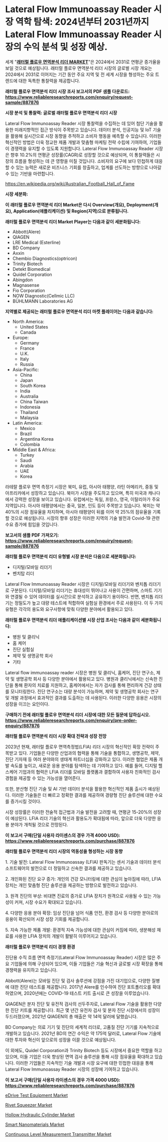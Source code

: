 <p><h1>Lateral Flow Immunoassay Reader 시장 역학 탐색: 2024년부터 2031년까지 Lateral Flow Immunoassay Reader 시장의 수익 분석 및 성장 예상.</h1></p><p>세계 "<strong><a href="https://www.reliableresearchreports.com/lateral-flow-immunoassay-reader-r887876?utm_campaign=106&utm_medium=8&utm_source=Github&utm_content=ia&utm_term=17102024&utm_id=lateral-flow-immunoassay-reader">래터럴 플로우 면역분석 리더 MARKET</a></strong>"은 2024에서 2031로 연평균 증가율을 보일 것으로 예상됩니다. 래터럴 플로우 면역분석 리더 시장의 글로벌 시장 개요는 2024에서 2031로 이어지는 기간 동안 주요 지역 및 전 세계 시장을 형성하는 주요 트렌드에 대한 독특한 통찰력을 제공합니다.</p>
<p><strong>래터럴 플로우 면역분석 리더 시장 조사 보고서의 PDF 샘플 다운로드: <a href="https://www.reliableresearchreports.com/enquiry/request-sample/887876?utm_campaign=106&utm_medium=8&utm_source=Github&utm_content=ia&utm_term=17102024&utm_id=lateral-flow-immunoassay-reader">https://www.reliableresearchreports.com/enquiry/request-sample/887876</a></strong></p>
<p><strong>시장 분석 및 통찰력: 글로벌 래터럴 플로우 면역분석 리더 시장</strong></p>
<p><p>Lateral Flow Immunoassay Reader 시장 통찰력을 수집하는 데 있어 첨단 기술을 활용한 미래지향적인 접근 방식이 주목받고 있습니다. 데이터 분석, 인공지능 및 IoT 기술을 활용해 실시간으로 시장 동향을 추적하고 소비자 행동을 예측할 수 있습니다. 이러한 혁신적인 방법은 더욱 정교한 제품 개발과 맞춤형 마케팅 전략 수립에 기여하여, 기업들이 경쟁력을 유지할 수 있도록 지원합니다. Lateral Flow Immunoassay Reader 시장은 향후 10.2%의 연평균 성장률(CAGR)로 성장할 것으로 예상되며, 이 통찰력들은 시장의 흐름을 형성하는 데 큰 영향을 미칠 것입니다. 소비자의 요구에 보다 민첩하게 대응할 수 있는 능력은 새로운 비즈니스 기회를 창출하고, 업계를 선도하는 방향으로 나아갈 수 있는 기반을 마련합니다.</p></p>
<p><a href="%7CAUTHORITHY_DOMAIN_URL%7C?utm_campaign=106&utm_medium=8&utm_source=Github&utm_content=ia&utm_term=17102024&utm_id=lateral-flow-immunoassay-reader">https://en.wikipedia.org/wiki/Australian_Football_Hall_of_Fame</a></p>
<p><strong>시장 세분화:</strong></p>
<p><strong>이 래터럴 플로우 면역분석 리더 Market은 다시 Overview(개요), Deployment(개요), Application(애플리케이션) 및 Region(지역)으로 분류됩니다.</strong></p>
<p><strong>래터럴 플로우 면역분석 리더 Market Player는 다음과 같이 세분화됩니다:</strong></p>
<p><ul><li>Abbott(Alere)</li><li>QIAGEN</li><li>LRE Medical (Esterline)</li><li>BD Company</li><li>Axxin</li><li>Chembio Diagnostics(optricon)</li><li>Trinity Biotech</li><li>Detekt Biomedical</li><li>Quidel Corporation</li><li>Abingdon</li><li>Magnasense</li><li>Fio Corporation</li><li>NOW Diagnostic(Cellmic LLC)</li><li>BÜHLMANN Laboratories AG</li></ul></p>
<p><strong>지역별로 제공되는 래터럴 플로우 면역분석 리더 마켓 플레이어는 다음과 같습니다:</strong></p>
<p><ul>
    <li>
        North America:
        <ul>
            <li>United States</li>
            <li>Canada</li>
        </ul>
    </li>
    <li>
        Europe:
        <ul>
            <li>Germany</li>
            <li>France</li>
            <li>U.K.</li>
            <li>Italy</li>
            <li>Russia</li>
        </ul>
    </li>
    <li>
        Asia-Pacific:
        <ul>
            <li>China</li>
            <li>Japan</li>
            <li>South Korea</li>
            <li>India</li>
            <li>Australia</li>
            <li>China Taiwan</li>
            <li>Indonesia</li>
            <li>Thailand</li>
            <li>Malaysia</li>
        </ul>
    </li>
    <li>
        Latin America:
        <ul>
            <li>Mexico</li>
            <li>Brazil</li>
            <li>Argentina Korea</li>
            <li>Colombia</li>
        </ul>
    </li>
    <li>
        Middle East & Africa:
        <ul>
            <li>Turkey</li>
            <li>Saudi</li>
            <li>Arabia</li>
            <li>UAE</li>
            <li>Korea</li>
        </ul>
    </li>
    </ul></p>
<p><p>라테랄 플로우 면역 측정기 시장은 북미, 유럽, 아시아 태평양, 라틴 아메리카, 중동 및 아프리카에서 성장하고 있습니다. 북미가 시장을 주도하고 있으며, 특히 미국과 캐나다에서 강력한 성장을 보이고 있습니다. 유럽에서는 독일, 프랑스, 영국, 이탈리아가 주요 지역입니다. 아시아 태평양에서는 중국, 일본, 인도 등이 주목받고 있습니다. 북미는 약 40%의 시장 점유율을 차지하며, 아시아 태평양이 뒤를 이어 약 25%의 점유율을 기록할 것으로 예상됩니다. 시장의 향후 성장은 이러한 지역의 기술 발전과 Covid-19 관련 수요 증가에 힘입을 것입니다.</p></p>
<p><strong>보고서의 샘플 PDF 가져오기: <a href="https://www.reliableresearchreports.com/enquiry/request-sample/887876?utm_campaign=106&utm_medium=8&utm_source=Github&utm_content=ia&utm_term=17102024&utm_id=lateral-flow-immunoassay-reader">https://www.reliableresearchreports.com/enquiry/request-sample/887876</a></strong></p>
<p><strong>래터럴 플로우 면역분석 리더 유형별 시장 분석은 다음으로 세분화됩니다:</strong></p>
<p><ul><li>디지털/모바일 리더기</li><li>벤치탑 리더</li></ul></p>
<p><p>Lateral Flow Immunoassay Reader 시장은 디지털/모바일 리더기와 벤치톱 리더기로 구분된다. 디지털/모바일 리더기는 휴대성이 뛰어나고 사용이 간편하며, 스마트 기기와 연결될 수 있어 데이터를 실시간으로 분석하고 공유하기 용이하다. 반면, 벤치톱 리더기는 정밀도가 높고 대량 테스트에 적합하여 실험실 환경에서 주로 사용된다. 이 두 가지 유형은 각각의 용도와 요구사항에 맞춰 다양한 분야에서 활용되고 있다.</p></p>
<p><strong>래터럴 플로우 면역분석 리더 애플리케이션별 시장 산업 조사는 다음과 같이 세분화됩니다:</strong></p>
<p><ul><li>병원 및 클리닉</li><li>홈 케어</li><li>진단 실험실</li><li>제약 및 생명공학 회사</li><li>기타</li></ul></p>
<p><p>Lateral flow immunoassay reader 시장은 병원 및 클리닉, 홈케어, 진단 연구소, 제약 및 생명공학 회사 등 다양한 분야에서 활용되고 있다. 병원과 클리닉에서는 신속한 진단을 통해 환자의 치료를 지원하고, 홈케어에서는 자가 검사를 통해 편리하게 건강 상태를 모니터링한다. 진단 연구소는 대량 분석이 가능하며, 제약 및 생명공학 회사는 연구 및 개발 과정에서 효과적인 결과를 도출하는 데 사용된다. 이러한 다양한 응용은 시장의 성장을 이끄는 요인이다.</p></p>
<p><strong>구매하기 전에 래터럴 플로우 면역분석 리더 시장에 대한 모든 질문에 답하십시오. <a href="https://www.reliableresearchreports.com/enquiry/pre-order-enquiry/887876?utm_campaign=106&utm_medium=8&utm_source=Github&utm_content=ia&utm_term=17102024&utm_id=lateral-flow-immunoassay-reader">https://www.reliableresearchreports.com/enquiry/pre-order-enquiry/887876</a></strong></p>
<p><strong>래터럴 플로우 면역분석 리더 시장 확대 전략과 성장 전망</strong></p>
<p><p>2023년 현재, 래터럴 플로우 면역측정법(LFIA) 리더 시장의 혁신적인 확장 전략이 주목받고 있다. 기업들은 다양한 산업과의 협력을 통해 기술을 통합하고, 생명공학, 제약, 진단 기자재 등 여러 분야와의 생태계 파트너십을 강화하고 있다. 이러한 협업은 제품 개발 속도를 높이고, 새로운 응용 분야를 탐색하는 데 기여하고 있다. 예를 들어, 디지털 헬스케어 기업과의 협력은 LFIA 리더를 모바일 플랫폼과 결합하여 사용자 친화적인 검사 경험을 제공할 수 있는 가능성을 열어준다.</p><p>또한, 분산형 진단 기술 및 AI 기반 데이터 분석을 활용한 혁신적인 제품 출시가 예상된다. 이러한 기술들은 더 빠르고 정확한 결과를 제공하여 경량형 진단 솔루션에 대한 수요를 증가시킬 것이다. </p><p>시장 성장률은 이러한 전술적 접근법과 기술 발전을 고려할 때, 연평균 15-20%의 성장이 예상된다. LFIA 리더 기술의 혁신과 활용도가 확대됨에 따라, 앞으로 더욱 다양한 응용 분야가 개척될 것으로 전망된다.</p></p>
<p><strong>이 보고서 구매(단일 사용자 라이센스의 경우 가격 4000 USD): <a href="https://www.reliableresearchreports.com/purchase/887876?utm_campaign=106&utm_medium=8&utm_source=Github&utm_content=ia&utm_term=17102024&utm_id=lateral-flow-immunoassay-reader">https://www.reliableresearchreports.com/purchase/887876</a></strong></p>
<p><strong>래터럴 플로우 면역분석 리더 시장의 역동성을 형성하는 시장 동향</strong></p>
<p><p>1. 기술 발전: Lateral Flow Immunoassay (LFIA) 판독기는 센서 기술과 데이터 분석 소프트웨어의 발전으로 더 정밀하고 신속한 결과를 제공하고 있습니다. </p><p>2. 개인화된 진단 요구 증가: 개인의 건강 모니터링에 대한 관심이 높아짐에 따라, LFIA 장치는 개인 맞춤형 진단 솔루션을 제공하는 방향으로 발전하고 있습니다.</p><p>3. 원격 진단의 부상: 비대면 진료의 증가로 LFIA 장치가 원격으로 사용될 수 있는 가능성이 커져, 시장 수요가 확대되고 있습니다.</p><p>4. 다양한 응용 분야 확장: 임상 진단을 넘어 식품 안전, 환경 검사 등 다양한 분야로의 응용이 확산되어 시장 성장 기회를 제공합니다.</p><p>5. 지속 가능한 제품 개발: 환경적 지속 가능성에 대한 관심이 커짐에 따라, 생분해성 재료를 사용한 LFIA 장치의 개발이 활발히 이루어지고 있습니다.</p></p>
<p><strong>래터럴 플로우 면역분석 리더 경쟁 환경</strong></p>
<p><p>진단용 수직 흐름 면역 측정기(Lateral Flow Immunoassay Reader) 시장은 많은 주요 기업들에 의해 구성되어 있으며, 이들 기업들은 기술 혁신과 글로벌 시장 확장을 통해 경쟁력을 유지하고 있습니다. </p><p>Abbott(Alere)는 모바일 진단 및 검사 솔루션에 강점을 가진 대기업으로, 다양한 질병에 대한 진단 테스트를 제공합니다. 2017년 Alere를 인수하여 진단 포트폴리오를 확대하였으며, 2020년에는 COVID-19 테스트 키트 출시로 큰 성장을 이루었습니다.</p><p>QIAGEN은 분자 진단 및 유전적 검사의 선두주자로, Lateral Flow 기술을 활용한 다양한 진단 키트를 제공합니다. 최근 몇 년간 유전자 검사 및 분자 진단 시장에서의 성장이 두드러졌으며, 2021년 QIAGEN의 총 매출은 약 14억 달러에 달했습니다.</p><p>BD Company는 의료 기기 및 진단의 세계적 리더로, 고품질 진단 기기를 지속적으로 개발하고 있습니다. 2021년 BD의 연간 수익은 약 175억 달러로, Lateral Flow 기술에 대한 투자와 혁신이 앞으로의 성장을 이끌 것으로 예상됩니다.</p><p>이 외에도, Quidel Corporation과 Trinity Biotech 등도 시장에서 중요한 역할을 하고 있으며, 이들 기업은 더욱 향상된 면역 검사 솔루션을 통해 시장 점유율을 확대하고 있습니다. 이러한 기업들은 지속적인 기술 개발과 시장 요구에 대한 민첩한 대응을 통해 Lateral Flow Immunoassay Reader 시장의 성장에 기여하고 있습니다.</p></p>
<p><strong>이 보고서 구매(단일 사용자 라이센스의 경우 가격 4000 USD): <a href="https://www.reliableresearchreports.com/purchase/887876?utm_campaign=106&utm_medium=8&utm_source=Github&utm_content=ia&utm_term=17102024&utm_id=lateral-flow-immunoassay-reader">https://www.reliableresearchreports.com/purchase/887876</a></strong></p>
<p><p><a href="https://github.com/GraceTurner587/Market-Research-Report-List-1/blob/main/edrive-test-equipment-market.md?utm_campaign=106&utm_medium=8&utm_source=Github&utm_content=ia&utm_term=17102024&utm_id=lateral-flow-immunoassay-reader">eDrive Test Equipment Market</a></p><p><a href="https://issuu.com/reportprime-2/docs/rivet-squeezer-market-size-2030.ppt_faf880770a439c?utm_campaign=106&utm_medium=8&utm_source=Github&utm_content=ia&utm_term=17102024&utm_id=lateral-flow-immunoassay-reader">Rivet Squeezer Market</a></p><p><a href="https://issuu.com/reportprime-2/docs/hollow-hydraulic-cylinder-market-si_d1c5ae50b8671b?utm_campaign=106&utm_medium=8&utm_source=Github&utm_content=ia&utm_term=17102024&utm_id=lateral-flow-immunoassay-reader">Hollow Hydraulic Cylinder Market</a></p><p><a href="https://www.linkedin.com/pulse/strategic-market-insights-global-smart-nanomaterials-2024-2031-5tasc?utm_campaign=106&utm_medium=8&utm_source=Github&utm_content=ia&utm_term=17102024&utm_id=lateral-flow-immunoassay-reader">Smart Nanomaterials Market</a></p><p><a href="https://github.com/ParvinKhatun77/Market-Research-Report-List-1/blob/main/continuous-level-measurement-transmitter-market.md?utm_campaign=106&utm_medium=8&utm_source=Github&utm_content=ia&utm_term=17102024&utm_id=lateral-flow-immunoassay-reader">Continuous Level Measurement Transmitter Market</a></p></p>
